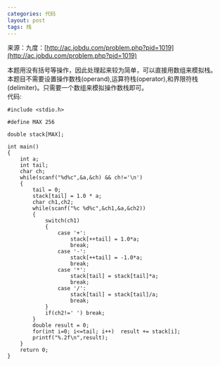 ```yaml
---
categories: 代码
layout: post
tags: 栈
---
```


来源：九度：[http://ac.jobdu.com/problem.php?pid=1019](http://ac.jobdu.com/problem.php?pid=1019)

本题用没有括号等操作，因此处理起来较为简单，可以直接用数组来模拟栈。  
本题目不需要设置操作数栈(operand),运算符栈(operator),和界限符栈(delimiter)。只需要一个数组来模拟操作数栈即可。  
代码:  

	#include <stdio.h>

	#define MAX 256

	double stack[MAX];

	int main()
	{
		int a;
		int tail;
		char ch;
		while(scanf("%d%c",&a,&ch) && ch!='\n')
		{
			tail = 0;
			stack[tail] = 1.0 * a;
			char ch1,ch2;
			while(scanf("%c %d%c",&ch1,&a,&ch2))
			{
				switch(ch1)
				{
					case '+':
						stack[++tail] = 1.0*a;
						break;
					case '-':
						stack[++tail] = -1.0*a;
						break;
					case '*':
						stack[tail] = stack[tail]*a;
						break;
					case '/':
						stack[tail] = stack[tail]/a;
						break;
				}
				if(ch2!=' ') break;
			}
			double result = 0;
			for(int i=0; i<=tail; i++)  result += stack[i];
			printf("%.2f\n",result);
		}
		return 0;
	}

